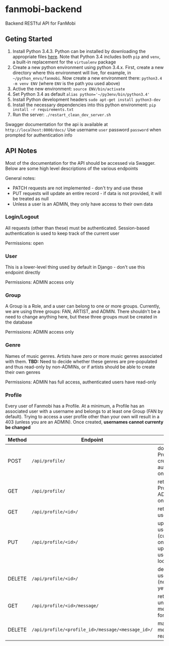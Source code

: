 fanmobi-backend
=========================
Backend RESTful API for FanMobi

## Geting Started
1. Install Python 3.4.3. Python can be installed by downloading the appropriate
    files [here](https://www.python.org/downloads/release/python-343/). Note
    that Python 3.4 includes both `pip` and `venv`, a built-in replacement
    for the `virtualenv` package
2. Create a new python environment using python 3.4.x. First, create a new
    directory where this environment will live, for example, in
    `~/python_envs/fanmobi`. Now create a new environment there:
    `python3.4 -m venv ENV` (where `ENV` is the path you used above)
3. Active the new environment: `source ENV/bin/activate`
4. Set Python 3.4 as default `alias python='~/py3env/bin/python3.4'`
5. Install Python development headers `sudo apt-get install python3-dev`
6. Install the necessary dependencies into this python environment:
    `pip install -r requirements.txt`
7. Run the server: `./restart_clean_dev_server.sh`

Swagger documentation for the api is available at `http://localhost:8000/docs/`
Use username `user` password `password` when prompted for authentication info

## API Notes
Most of the documentation for the API should be accessed via Swagger. Below are
some high level descriptions of the various endpoints

General notes:
* PATCH requests are not implemented - don't try and use these
* PUT requests will update an entire record - if data is not provided, it will
    be treated as null
* Unless a user is an ADMIN, they only have access to their own data

### Login/Logout
All requests (other than these) must be authenticated. Session-based
authentication is used to keep track of the current user

Permissions: open
### User
This is a lower-level thing used by default in Django - don't use this
endpoint directly

Permissions: ADMIN access only
### Group
A Group is a Role, and a user can belong to one or more groups. Currently, we
are using three groups: FAN, ARTIST, and ADMIN. There shouldn't be a need to
change anything here, but these three groups must be created in the database

Permissions: ADMIN access only
### Genre
Names of music genres. Artists have zero or more music genres associated with
them. **TBD:** Need to decide whether these genres are pre-populated and thus
read-only by non-ADMINs, or if artists should be able to create their own
genres

Permissions: ADMIN has full access, authenticated users have read-only
### Profile
Every user of Fanmobi has a Profile. At a minimum, a Profile has an associated
user with a username and belongs to at least one Group (FAN by default). Trying
to access a user profile other than your own will result in a 403 (unless you
are an ADMIN). Once created, **usernames cannot currenty be changed**

Method | Endpoint | Usage
------ | -------- | -----
POST | `/api/profile/` | don't use. Profiles are created automatically on login
GET  | `/api/profile/` | returns all Profiles - ADMIN use only
GET  | `/api/profile/<id>/` | returns a user's profile
PUT  | `/api/profile/<id>/` | update a user's profile (currently only for updating a user's location)
DELETE | `/api/profile/<id>/` | delete a user's profile (no use case yet)
GET | `/api/profile/<id>/message/` | returns all unread messages for a user
DELETE | `/api/profile/<profile_id>/message/<message_id>/` | mark a message as read






